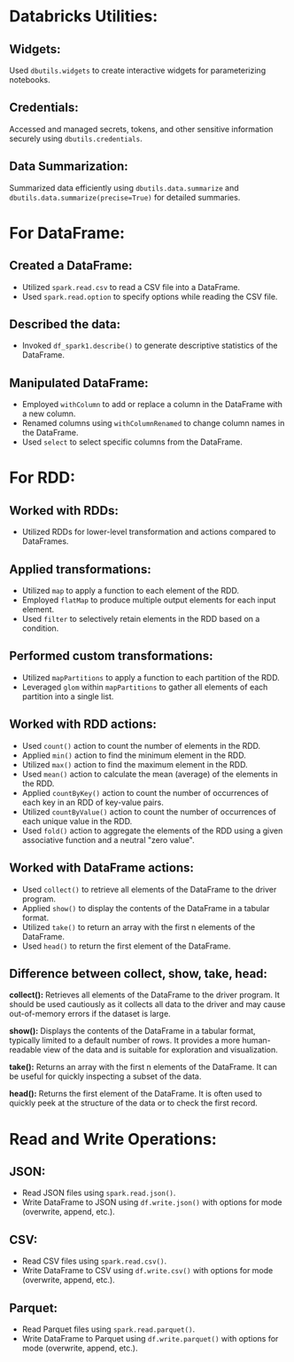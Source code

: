 <!DOCTYPE html>
<html lang="en">
<head>
  <meta charset="UTF-8">
  <meta name="viewport" content="width=device-width, initial-scale=1.0">
 
</head>
<body>
  <h1>Databricks Utilities:</h1>
  <h2>Widgets:</h2>
  <p>Used <code>dbutils.widgets</code> to create interactive widgets for parameterizing notebooks.</p>
  <h2>Credentials:</h2>
  <p>Accessed and managed secrets, tokens, and other sensitive information securely using <code>dbutils.credentials</code>.</p>
  <h2>Data Summarization:</h2>
  <p>Summarized data efficiently using <code>dbutils.data.summarize</code> and <code>dbutils.data.summarize(precise=True)</code> for detailed summaries.</p>

  <h1>For DataFrame:</h1>
  <h2>Created a DataFrame:</h2>
  <ul>
    <li>Utilized <code>spark.read.csv</code> to read a CSV file into a DataFrame.</li>
    <li>Used <code>spark.read.option</code> to specify options while reading the CSV file.</li>
  </ul>
  <h2>Described the data:</h2>
  <ul>
    <li>Invoked <code>df_spark1.describe()</code> to generate descriptive statistics of the DataFrame.</li>
  </ul>
  <h2>Manipulated DataFrame:</h2>
  <ul>
    <li>Employed <code>withColumn</code> to add or replace a column in the DataFrame with a new column.</li>
    <li>Renamed columns using <code>withColumnRenamed</code> to change column names in the DataFrame.</li>
    <li>Used <code>select</code> to select specific columns from the DataFrame.</li>
  </ul>

  <h1>For RDD:</h1>
  <h2>Worked with RDDs:</h2>
  <ul>
    <li>Utilized RDDs for lower-level transformation and actions compared to DataFrames.</li>
  </ul>
  <h2>Applied transformations:</h2>
  <ul>
    <li>Utilized <code>map</code> to apply a function to each element of the RDD.</li>
    <li>Employed <code>flatMap</code> to produce multiple output elements for each input element.</li>
    <li>Used <code>filter</code> to selectively retain elements in the RDD based on a condition.</li>
  </ul>
  <h2>Performed custom transformations:</h2>
  <ul>
    <li>Utilized <code>mapPartitions</code> to apply a function to each partition of the RDD.</li>
    <li>Leveraged <code>glom</code> within <code>mapPartitions</code> to gather all elements of each partition into a single list.</li>
  </ul>
  <h2>Worked with RDD actions:</h2>
  <ul>
    <li>Used <code>count()</code> action to count the number of elements in the RDD.</li>
    <li>Applied <code>min()</code> action to find the minimum element in the RDD.</li>
    <li>Utilized <code>max()</code> action to find the maximum element in the RDD.</li>
    <li>Used <code>mean()</code> action to calculate the mean (average) of the elements in the RDD.</li>
    <li>Applied <code>countByKey()</code> action to count the number of occurrences of each key in an RDD of key-value pairs.</li>
    <li>Utilized <code>countByValue()</code> action to count the number of occurrences of each unique value in the RDD.</li>
    <li>Used <code>fold()</code> action to aggregate the elements of the RDD using a given associative function and a neutral "zero value".</li>
  </ul>
  <h2>Worked with DataFrame actions:</h2>
  <ul>
    <li>Used <code>collect()</code> to retrieve all elements of the DataFrame to the driver program.</li>
    <li>Applied <code>show()</code> to display the contents of the DataFrame in a tabular format.</li>
    <li>Utilized <code>take()</code> to return an array with the first n elements of the DataFrame.</li>
    <li>Used <code>head()</code> to return the first element of the DataFrame.</li>
  </ul>
  <h2>Difference between collect, show, take, head:</h2>
  <p><strong>collect():</strong> Retrieves all elements of the DataFrame to the driver program. It should be used cautiously as it collects all data to the driver and may cause out-of-memory errors if the dataset is large.</p>
  <p><strong>show():</strong> Displays the contents of the DataFrame in a tabular format, typically limited to a default number of rows. It provides a more human-readable view of the data and is suitable for exploration and visualization.</p>
  <p><strong>take():</strong> Returns an array with the first n elements of the DataFrame. It can be useful for quickly inspecting a subset of the data.</p>
  <p><strong>head():</strong> Returns the first element of the DataFrame. It is often used to quickly peek at the structure of the data or to check the first record.</p>

  <h1>Read and Write Operations:</h1>
  <h2>JSON:</h2>
  <ul>
    <li>Read JSON files using <code>spark.read.json()</code>.</li>
    <li>Write DataFrame to JSON using <code>df.write.json()</code> with options for mode (overwrite, append, etc.).</li>
  </ul>
  <h2>CSV:</h2>
  <ul>
    <li>Read CSV files using <code>spark.read.csv()</code>.</li>
    <li>Write DataFrame to CSV using <code>df.write.csv()</code> with options for mode (overwrite, append, etc.).</li>
  </ul>
  <h2>Parquet:</h2>
  <ul>
    <li>Read Parquet files using <code>spark.read.parquet()</code>.</li>
    <li>Write DataFrame to Parquet using <code>df.write.parquet()</code> with options for mode (overwrite, append, etc.).</li>
  </ul>
</body>
</html>
